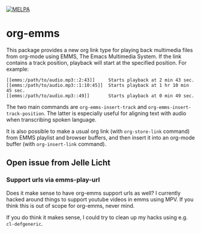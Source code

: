 [![MELPA](https://melpa.org/packages/org-emms-badge.svg)](https://melpa.org/#/org-emms)

# org-emms

This package provides a new org link type for playing back multimedia files from org-mode using EMMS, The Emacs Multimedia System. If the link contains a track position, playback will start at the specified position. For example:

```
[[emms:/path/to/audio.mp3::2:43]]     Starts playback at 2 min 43 sec.
[[emms:/path/to/audio.mp3::1:10:45]]  Starts playback at 1 hr 10 min 45 sec.
[[emms:/path/to/audio.mp3::49]]       Starts playback at 0 min 49 sec.
```

The two main commands are `org-emms-insert-track` and `org-emms-insert-track-position`. The latter is especially useful for aligning text with audio when transcribing spoken language.

It is also possible to make a usual org link (with `org-store-link` command) from EMMS playlist and browser buffers, and then insert it into an org-mode buffer (with `org-insert-link` command).

## Open issue from Jelle Licht

### Support urls via emms-play-url

Does it make sense to have org-emms support urls as well? I currently hacked around things to support youtube videos in emms using MPV. If you think this is out of scope for org-emms, never mind.

If you do think it makes sense, I could try to clean up my hacks using e.g. `cl-defgeneric`.
